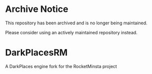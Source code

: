 Archive Notice
==============
This repository has been archived and is no longer being maintained.

Please consider using an actively maintained repository instead.


DarkPlacesRM
============

A DarkPlaces engine fork for the RocketMinsta project
